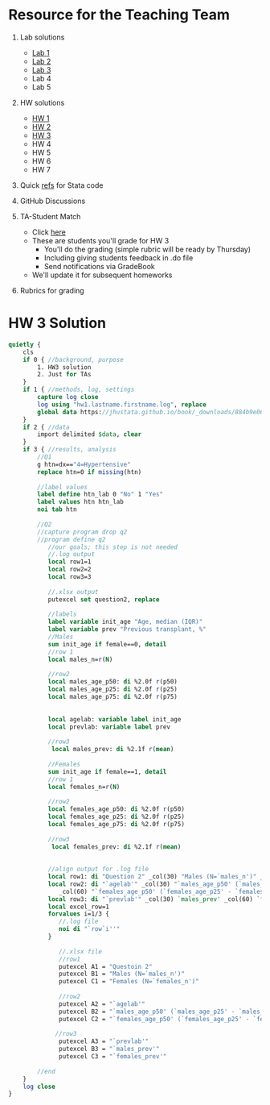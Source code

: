 ﻿# Resource for the Teaching Team 

1. Lab solutions
   - [Lab 1](lab1sol.md) 
   - [Lab 2](lab1sol.md)
   - [Lab 3](lab3sol.md)
   - Lab 4
   - Lab 5
2. HW solutions
   - [HW 1](hw1sol.md)
   - [HW 2](hw2sol.md) 
   - [HW 3](hw3sol.md)
   - HW 4
   - HW 5
   - HW 6
   - HW 7

3. Quick [refs](https://jhustata.github.io/basic/chapter3.html#commands-that-run-without-additional-syntax) for Stata code
4. GitHub Discussions
5. TA-Student Match
   - Click [here](tastudentmatch.md)
   - These are students you'll grade for HW 3
      - You'll do the grading (simple rubric will be ready by Thursday)
      - Including giving students feedback in .do file
      - Send notifications via GradeBook
   - We'll update it for subsequent homeworks
6. Rubrics for grading

# HW 3 Solution

```stata
quietly {
	cls
	if 0 { //background, purpose
		1. HW3 solution
		2. Just for TAs
	}
	if 1 { //methods, log, settings
		capture log close 
		log using "hw1.lastname.firstname.log", replace 
		global data https://jhustata.github.io/book/_downloads/884b9e06eb29f89b1b87da4eab39775d/hw1.txt
	}
	if 2 { //data
		import delimited $data, clear 
	}
	if 3 { //results, analysis
		//Q1
		g htn=dx=="4=Hypertensive"
		replace htn=0 if missing(htn)
		
		//label values
		label define htn_lab 0 "No" 1 "Yes"
		label values htn htn_lab 
		noi tab htn 
		
		//Q2
		//capture program drop q2
		//program define q2
		   //our goals; this step is not needed
		   //.log output
		   local row1=1
		   local row2=2
		   local row3=3
		   
		   //.xlsx output
		   putexcel set question2, replace 
		   
		   //labels
		   label variable init_age "Age, median (IQR)"
		   label variable prev "Previous transplant, %"
		   //Males
		   sum init_age if female==0, detail
		   //row 1
		   local males_n=r(N)
		   
		   //row2
		   local males_age_p50: di %2.0f r(p50)
		   local males_age_p25: di %2.0f r(p25)
		   local males_age_p75: di %2.0f r(p75)
		  
		   
		   local agelab: variable label init_age
		   local prevlab: variable label prev 
		   
		   //row3
		    local males_prev: di %2.1f r(mean)
	
		   //Females
		   sum init_age if female==1, detail
		   //row 1
		   local females_n=r(N)
		   
		   //row2
		   local females_age_p50: di %2.0f r(p50)
		   local females_age_p25: di %2.0f r(p25)
		   local females_age_p75: di %2.0f r(p75)
		   
		   //row3
		    local females_prev: di %2.1f r(mean)
	
		   
		   //align output for .log file 
		   local row1: di "Question 2" _col(30) "Males (N=`males_n')" _col(60) "Females (N=`females_n')"
		   local row2: di "`agelab'" _col(30) "`males_age_p50' (`males_age_p25' - `males_age_p75')" ///
		      _col(60) "`females_age_p50' (`females_age_p25' - `females_age_p75')"
		   local row3: di "`prevlab'" _col(30) `males_prev' _col(60) `females_prev'
		   local excel_row=1
		   forvalues i=1/3 {
		      //.log file
			  noi di "`row`i''"	
	       }
		   		  
			  //.xlsx file
			  //row1
			  putexcel A1 = "Questoin 2"
			  putexcel B1 = "Males (N=`males_n')"
			  putexcel C1 = "Females (N=`females_n')"
			  
			  //row2
			  putexcel A2 = "`agelab'"
			  putexcel B2 = "`males_age_p50' (`males_age_p25' - `males_age_p75')"
			  putexcel C2 = "`females_age_p50' (`females_age_p25' - `females_age_p75')"
			  
			 //row3
			  putexcel A3 = "`prevlab'"
			  putexcel B3 = "`males_prev'"
			  putexcel C3 = "`females_prev'"
		  
		//end 
	}
	log close 
}
```
 